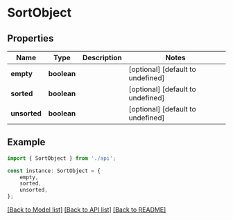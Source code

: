 # SortObject


## Properties

Name | Type | Description | Notes
------------ | ------------- | ------------- | -------------
**empty** | **boolean** |  | [optional] [default to undefined]
**sorted** | **boolean** |  | [optional] [default to undefined]
**unsorted** | **boolean** |  | [optional] [default to undefined]

## Example

```typescript
import { SortObject } from './api';

const instance: SortObject = {
    empty,
    sorted,
    unsorted,
};
```

[[Back to Model list]](../README.md#documentation-for-models) [[Back to API list]](../README.md#documentation-for-api-endpoints) [[Back to README]](../README.md)
